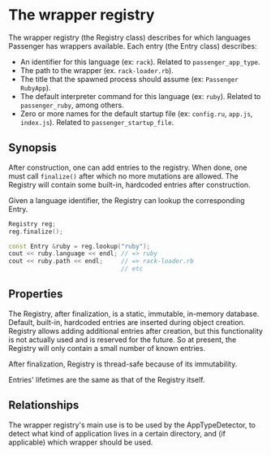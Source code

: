 # The wrapper registry

The wrapper registry (the Registry class) describes for which languages Passenger has wrappers available. Each entry (the Entry class) describes:

 * An identifier for this language (ex: `rack`). Related to `passenger_app_type`.
 * The path to the wrapper (ex. `rack-loader.rb`).
 * The title that the spawned process should assume (ex: `Passenger RubyApp`).
 * The default interpreter command for this language (ex: `ruby`). Related to `passenger_ruby`, among others.
 * Zero or more names for the default startup file (ex: `config.ru`, `app.js`, `index.js`). Related to `passenger_startup_file`.

## Synopsis

After construction, one can add entries to the registry. When done, one must call `finalize()` after which no more mutations are allowed. The Registry will contain some built-in, hardcoded entries after construction.

Given a language identifier, the Registry can lookup the corresponding Entry.

~~~c++
Registry reg;
reg.finalize();

const Entry &ruby = reg.lookup("ruby");
cout << ruby.language << endl; // => ruby
cout << ruby.path << endl;     // => rack-loader.rb
                               // etc
~~~

## Properties

The Registry, after finalization, is a static, immutable, in-memory database. Default, built-in, hardcoded entries are inserted during object creation. Registry allows adding additional entries after creation, but this functionality is not actually used and is reserved for the future. So at present, the Registry will only contain a small number of known entries.

After finalization, Registry is thread-safe because of its immutability.

Entries' lifetimes are the same as that of the Registry itself.

## Relationships

The wrapper registry's main use is to be used by the AppTypeDetector, to detect what kind of application lives in a certain directory, and (if applicable) which wrapper should be used.